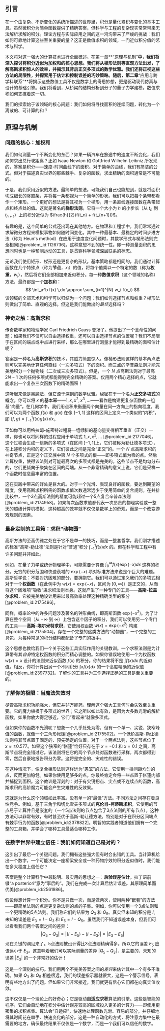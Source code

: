 ## 引言
在一个由复杂、不断变化的系统所描述的世界里，积分是量化累积与变化的基本工具。虽然微积分为简单函数提供了精确答案，但科学与工程的复杂现实常常带来无法解析求解的积分。理论方程与实际应用之间的这一鸿沟带来了严峻的挑战：我们如何可靠地计算这些至关重要的量？这正是数值求积的领域，一门近似积分值的艺术与科学。

本文将对这一强大的计算技术进行全面概述。在第一章**“原理与机制”**中，我们将深入探讨将积分近似为加权和的核心思想。我们将从梯形法则等直观方法出发，了解高斯求积惊人的效率，并揭示其背后正交多项式的数学优雅。我们还将正视这些方法的局限性，并探索用于估计和控制误差的巧妙策略。随后，第二章**“应用与跨学科联系”**将揭示这些数值工具不仅是数学上的奇思妙想，更是驱动现代仿真与设计的基础引擎。我们将看到，从桥梁的结构分析到分子的量子力学建模，数值求积如何支撑着这一切。

我们的探索始于该领域的核心问题：我们如何将寻找面积的连续问题，转化为一个离散的、可计算的和？

## 原理与机制

### 问题的核心：加权和

我们如何测量一个不断变化的东西？如果一辆汽车在旅途中的速度不断变化，我们如何求出总行驶距离？正如 Isaac Newton 和 Gottfried Wilhelm Leibniz 所发现的，答案是积分——速度-时间曲线下的面积。对于简单的曲线，我们有简洁的公式。但对于描述真实世界的那些棘手、复杂的函数，求出精确的面积通常是不可能的。

于是，我们采用近似的方法。最简单的想法，可能我们自己也能想到，就是将面积切成细长的竖直条，并将每一条都视为一个简单的形状。我们可以把每个条带都看作一个矩形。一个更好的想法是将其视为一个梯形，用一条直线连接函数在条带起点和终点处的值。这就是著名的**梯形法则**。它将一个大小为 $h$ 的小步长（从 $t_n$ 到 $t_{n+1}$）上的积分近似为 $\frac{h}{2}(f(t_n) + f(t_{n+1}))$。

有趣的是，这个简单的公式还出现在其他地方。在物理和工程学中，我们常常通过求解微分方程来模拟事物如何随时间变化。其中一种最基本、最稳定的时间步进方法（称为 Heun's method）在应用于速度变化问题时，其数学形式与梯形法则完全相同[@problem_id:1126736]。这种意想不到的统一性，即一种测量面积的思想同时也是一种预测运动的工具，是贯穿科学领域深层联系的标志。

无论我们使用矩形、梯形还是更复杂的形状，基本策略都是相同的。我们通过计算函数在几个特殊点（称为**节点**，$x_i$）的值，将每个值乘以一个特定的数（称为**权重**，$w_i$），然后将它们全部相加来近似积分。每一种**数值求积**（这个领域的名称）方法，最终都是一个**加权和**：
$$
\int_a^b f(x) \,dx \approx \sum_{i=1}^{N} w_i f(x_i)
$$
该领域的全部艺术和科学可以归结为一个问题：我们如何选择节点和权重？梯形法则做出了简单、直观的选择。但这是我们能做出的*最佳*选择吗？

### 神奇之触：高斯求积

传奇数学家和物理学家 Carl Friedrich Gauss 登场了。他提出了一个革命性的问题：如果我们不仅可以自由选择权重，还可以自由选择节点的位置呢？我们不局限于在区间的端点或中点进行采样，那么在哪里进行测量才能得到最精确的面积估计呢？

答案是一种名为**高斯求积**的技术，其威力简直惊人。像梯形法则这样的基本两点法则可以完美地计算任何直线（一次多项式）下的面积。而三点的辛普森法则才能完美地积分一个抛物线（二次或三次多项式）。但是，一个 $N$ 点高斯法则对于最高 $2N-1$ 次的任何多项式都能得到完全精确的答案。仅用两个精心选择的点，它就能求出一个复杂三次函数下的精确面积！

这听起来像是黑魔法，但它源于深刻的数学优雅。秘密在于一个名为**正交多项式**的概念。你可以将 $x$ 的基本幂——$1, x, x^2, x^3, \dots$——看作是构建更复杂函数的一组基“向量”。在几何学中，我们用点积来衡量两个向量在同一方向上的指向程度。我们可以为两个函数 $f(x)$ 和 $g(x)$ 在像 $[-1, 1]$ 这样的区间上定义一个类似的“内积”，即 $\langle f, g \rangle = \int_{-1}^{1} f(x)g(x) \,dx$。

正如你可以用格拉姆-施密特过程将一组倾斜的基向量变得相互垂直（正交）一样，你也可以将同样的过程应用于单项式 $1, x, x^2, \dots$ [@problem_id:2177046]。这个过程会生成一组新的多项式（在区间 $[-1, 1]$上，它们被称为勒让德多项式），在上述积分内积的定义下，它们彼此之间是完全“正交”的。一个 $N$ 点高斯求积的神奇节点，正是这个正交族中第 $N$ 个多项式的根——即多项式值为零的点。然后计算权重，使得该法则对可能最高次的多项式都是完美的。这些节点不是均匀分布的，它们更倾向于聚集在区间的两端。从一个非常精确的意义上说，它们是采样一个函数时信息最丰富的位置。

这在实践中带来的好处是巨大的。对于一个光滑、表现良好的函数，要达到期望的精度，使用高斯求积所需的函数求值次数通常远少于使用简单的复合规则。在并排比较中，一个3点高斯法则的精度可能超过一个5点复合辛普森法则[@problem_id:2174958]。如果每次函数求值都代表一次昂贵的物理实验或一整天的超级计算机模拟，这种超高的效率就不仅仅是数学上的奇观，而是一个改变游戏规则的因素。

### 量身定制的工具箱：求积“动物园”

高斯方法的至高优雅之处在于它不是单一的技巧，而是一整套哲学。我们刚才描述的标准“高斯-勒让德”法则是针对“普通”积分 $\int_{-1}^{1} f(x)dx$ 的。但在科学和工程中有许多问题并非如此。

例如，在量子力学或统计物理学中，可能需要计算像 $\int_0^\infty f(x) \exp(-x) dx$ 这样的积分。无穷的积分范围和快速衰减的 $\exp(-x)$ 项对标准方法来说是个巨大的难题。高斯哲学说：不要对抗困难的部分，要拥抱它。我们可以通过定义我们的多项式相对于一个**权函数**（在此例中为 $w(x) = \exp(-x)$，区间为 $[0, \infty)$）是正交的，从而将这个困难项“吸收”进求积法则本身。这就产生了一种专门的工具——**高斯-拉盖尔求积**，它被完美地设计用来以最高效率处理这种精确类型的积分[@problem_id:2175496]。

同样，概率论中的许多问题涉及著名的钟形曲线，即高斯函数 $\exp(-x^2)$。为了计算在整个空间（从 $-\infty$ 到 $\infty$）上包含这个因子的积分，我们可以使用另一个专门的工具——**高斯-埃尔米特求积**，它使用权函数 $w(x) = \exp(-x^2)$ 构建[@problem_id:2175504]。存在一个完整的这类方法的“动物园”，一个完整的工具包，为每种常见的积分结构都配备了专门的扳手。

这个思想也教给我们一个关于这些工具实际作用的关键教训。一个求积法则是为计算带有其*自身*特定权函数的积分而精心调整的。如果你错误地使用一个为权函数 $w(x)=x$ 设计的法则来近似函数 $f(x)$ 的积分，你的结果将不是 $\int f(x)dx$ 的近似值。相反，你将计算出另一个不同积分 $\int x f(x)dx$ 的一个高度精确的近似值[@problem_id:2397732]。了解你的工具并为工作选择正确的工具是至关重要的。

### 了解你的极限：当魔法失效时

尽管高斯求积功能强大，但它并非万能药。理解这个强大工具何时会失效至关重要。它的魔力植根于多项式的世界；它之所以如此有效，是因为大多数光滑的解析函数，如果你放大得足够近，它们“看起来”就像多项式。

但如果你的函数不光滑呢？想象一个几乎处处为零，但有一个单一、尖锐、狭窄峰值的函数，就像一个三角形帐篷[@problem_id:2175502]。一个低阶高斯-勒让德法则将其节点置于固定的、预先确定的位置。对于一个两点法则，这些节点位于 $x \approx \pm 0.577$。如果这个狭窄的“帐篷”恰好只存在于 $x=-0.1$ 和 $x=0.1$ 之间，高斯节点将完全错过它。该法则将在它的两个节点处对函数进行采样，两次都得到零，然后自豪地报告积分为零。这将是完全的、灾难性的错误。

在这种情况下，像复合梯形法则这样远为“愚笨”的方法，它使用一排间距均匀的点，反而更加稳健。如果你使用足够多的点，你最终肯定会将一些点置于帐篷内部并捕捉到面积。这个教训是深刻的：对于有尖锐拐点、尖点或不连续点的函数，高斯求积的高阶魔力可能会产生灾难性的反效果。

这就是为什么这个领域如此丰富。没有单一的“最佳”方法。不同方法之间存在着良性竞争。例如，基于三角学和切比雪夫多项式的**克伦肖-柯蒂斯求积**，它使用的节点易于计算并且是嵌套的（一个5点法则的节点包含了3点法则的所有节点）。这种方法可以非常有效，有时甚至优于高斯-勒让德方法，特别是对于在积分区间端点有棘手行为的函数[@problem_id:2378822]。明智的实践者知道他们拥有一个完整的工具箱，并学会了哪种工具最适合哪种工作。

### 在数字世界中建立信任：我们如何知道自己是对的？

这引出了最后一个关键问题。我们拥有这些强大但有时会出错的工具。当计算机给出一个数字，一个可能决定一座桥梁安全或一种药物疗效的积分近似值时，我们能在多大程度上信任它？

答案是整个计算科学中最聪明、最实用的思想之一：**后验误差估计**。拉丁语前缀“a posteriori”意为“事后的”。我们在完成一次计算后估计误差。其原理简单而优美[@problem_id:2561986]。

假设你想计算一个积分。你不是只做一次，而是做两次，使用两种“嵌套”的方法——即简单法则的点是更复杂法则的点的子集。例如，你可以使用一个3点法则和一个更精确的5点法则。我们称它们的结果为 $Q_3$ 和 $Q_5$。真实但未知的积分是 $I$。未知的误差是 $E_3 = I - Q_3$ 和 $E_5 = I - Q_5$。虽然我们不知道误差本身，但我们可以看看我们两个答案之间的差异：
$$
|Q_5 - Q_3| = |(I - E_5) - (I - E_3)| = |E_3 - E_5|
$$
现在关键的洞见来了。5点法则被设计得比3点法则精确得多，所以它的误差 $E_5$ 应该远小于 $E_3$。这意味着我们可以实际测量的差异 $|Q_5 - Q_3|$，是主要的、未知的误差 $|E_3|$ 的一个非常好的估计！

这是一个深刻的技巧。我们用两个不完美答案之间的*差异*来估计其中一个有多不准确。如果 $Q_3$ 和 $Q_5$ 相差很远，我们的误差指示器就很大，这是一个警示信号，表明有些地方出了问题。但如果它们非常接近，我们就更有信心它们都在向真实值收敛。

这不仅仅是一个理论上的好奇心；它是驱动**自适应求积**算法的引擎。这些是智能的程序，它们会自动地在积分中估计误差较高的区域投入更多的计算力——即使用更密集的求积点集。算法会“自适应”，快速地处理函数光滑、容易的部分，并仔细地将其时间花在棘手、快速变化的部分。这是一种自动化的方式，将注意力集中在最需要的地方，确保最终结果不仅仅是一个数字，而是一个我们可以信任的数字。

